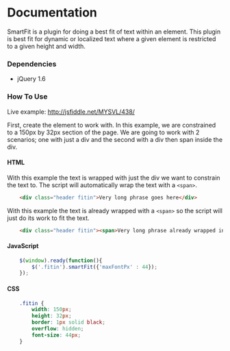 # Documentation

SmartFit is a plugin for doing a best fit of text within an element. This plugin is best fit for dynamic or localized text where a given element is restricted to a given height and width.

### Dependencies
                
* jQuery 1.6
  
  
### How To Use

Live example:
http://jsfiddle.net/MYSVL/438/

First, create the element to work with. In this example, we are constrained to a 150px by 32px section of the page. We are going to work with 2 scenarios; one with just a div and the second with a div then span inside the div.

#### HTML

With this example the text is wrapped with just the div we want to constrain the text to. The script will automatically wrap the text with a `<span>`.
```html
    <div class="header fitin">Very long phrase goes here</div>
```

With this example the text is already wrapped with a `<span>` so the script will just do its work to fit the text.
```html
    <div class="header fitin"><span>Very long phrase already wrapped in a span</span></div>
```

#### JavaScript

```javascript
    $(window).ready(function(){
        $('.fitin').smartFit({'maxFontPx' : 44});
    });
```

#### CSS

```css
    .fitin {
		width: 150px;
		height: 32px;
		border: 1px solid black;
		overflow: hidden;
		font-size: 44px;
	}
```